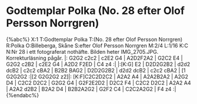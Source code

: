 # Godtemplar Polka (No. 28 efter Olof Persson Norrgren)

{%abc%}
X:1
T:Godtemplar Polka
T:(No. 28 efter Olof Persson Norrgren)
R:Polka
O:Billeberga, Skåne
S:efter Olof Persson Norrgren
M:2/4
L:1/16
K:C
N:Nr 28 i ett fotograferat nothäfte. Bilden heter IMG_2705.JPG. Korrekturläsning pågår.
|: G2G2 c2c2 | c2E2 G4 | A2D2F2A2 | G2C2 E4 | G2G2 c2B2 | c2E2 G4 | A2D2 F2ED | C4 z4 :|
|:[K:G] E2 | D2D2G2B2 | d2d2 dcB2 | c2c2 cBA2 | B2B2 BAG2 | D2D2G2B2 | d2d2 dcB2 | c2c2 cBA2 |
[1 G2G2G2 :|[2 G2G2G2 z2]|: [K:F]C2C2D2C2 | A2A2 A4 | A2A2B2A2 | A2G2 D4 | C2C2 D2C2 | G2G2 G4 |
G2F2E2D2 | D2C2 F4 | C2C2 D2C2 | A2A2 A4 | A2A2 d2B2 | B2A2 D4 | B2B2A2G2 | G2F2 C4 | C2C2A2G2 | F4 z4 :|
{%endabc%}

